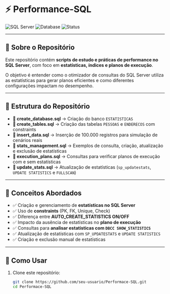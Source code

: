 # ⚡ Performance-SQL  

![SQL Server](https://img.shields.io/badge/SQL%20Server-CC2927?style=for-the-badge&logo=microsoftsqlserver&logoColor=white)
![Database](https://img.shields.io/badge/Database-Estatísticas-blue?style=for-the-badge)
![Status](https://img.shields.io/badge/Status-Em%20Estudo-yellow?style=for-the-badge)

---

## 📌 Sobre o Repositório  

Este repositório contém **scripts de estudo e práticas de performance no SQL Server**, com foco em **estatísticas, índices e planos de execução**.  

O objetivo é entender como o otimizador de consultas do SQL Server utiliza as estatísticas para gerar planos eficientes e como diferentes configurações impactam no desempenho.  

---

## 📂 Estrutura do Repositório  

- **📄 create_database.sql** → Criação do banco `ESTATISTICAS`  
- **📄 create_tables.sql** → Criação das tabelas `PESSOAS` e `ENDERECOS` com constraints  
- **📄 insert_data.sql** → Inserção de 100.000 registros para simulação de cenários reais  
- **📄 stats_management.sql** → Exemplos de consulta, criação, atualização e exclusão de estatísticas  
- **📄 execution_plans.sql** → Consultas para verificar planos de execução com e sem estatísticas  
- **📄 update_stats.sql** → Atualização de estatísticas (`sp_updatestats`, `UPDATE STATISTICS` e `FULLSCAN`)  

---

## 🔑 Conceitos Abordados  

- ✅ Criação e gerenciamento de **estatísticas no SQL Server**  
- ✅ Uso de **constraints** (PK, FK, Unique, Check)  
- ✅ Diferença entre **AUTO_CREATE_STATISTICS ON/OFF**  
- ✅ Impacto da ausência de estatísticas no **plano de execução**  
- ✅ Consultas para **analisar estatísticas com `DBCC SHOW_STATISTICS`**  
- ✅ Atualização de estatísticas com `SP_UPDATESTATS` e `UPDATE STATISTICS`  
- ✅ Criação e exclusão manual de estatísticas  

---

## 🚀 Como Usar  

1. Clone este repositório:  
   ```bash
   git clone https://github.com/seu-usuario/Performace-SQL.git
   cd Performace-SQL

